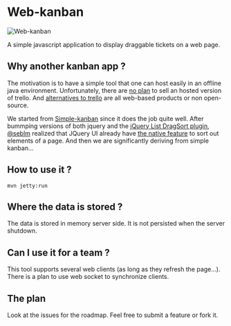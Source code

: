 Web-kanban
==========

![Web-kanban](web-kanban/raw/master/src/main/img/screenshot.png)

A simple javascript application to display draggable tickets on a web page.

Why another kanban app ?
------------------------
The motivation is to have a simple tool that one can host easily in an offline java environment. Unfortunately, there are [no plan](http://webapps.stackexchange.com/questions/20042/can-i-host-my-own-instance-of-trello#comment15397_20043) to sell an hosted version of trello. And [alternatives to trello](http://alternativeto.net/software/trello/) are all web-based products or non open-source.

We started from [Simple-kanban](http://www.simple-kanban.com/) since it does the job quite well.
After bummping versions of both jquery and the [jQuery List DragSort plugin](http://dragsort.codeplex.com/), [@seblm](http://github.com/seblm) realized that JQuery UI already have [the native feature](http://jqueryui.com/demos/sortable) to sort out elements of a page. And then we are significantly deriving from simple kanban...

How to use it ?
---------------
    mvn jetty:run

Where the data is stored ?
--------------------------
The data is stored in memory server side. It is not persisted when the server shutdown.

Can I use it for a team ?
-------------------------
This tool supports several web clients (as long as they refresh the page...). There is a plan to use web socket to synchronize clients.

The plan
--------
Look at the issues for the roadmap. Feel free to submit a feature or fork it.

